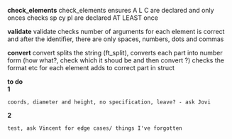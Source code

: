  
 
 
 **check_elements**
 check_elements ensures A L C are declared and only onces
 checks sp cy pl are declared AT LEAST once

 **validate**
 validate checks number of arguments for each element is correct
 and after the identifier, there are only spaces, numbers, dots and commas

 **convert**
 convert splits the string (ft_split), converts each part into number form (how what?, check which it shoud be and then convert ?)
 checks the format etc for each element
 adds to correct part in struct



 **to do**
\
**1**

	coords, diameter and height, no specification, leave? - ask Jovi

**2**

	test, ask Vincent for edge cases/ things I've forgotten
